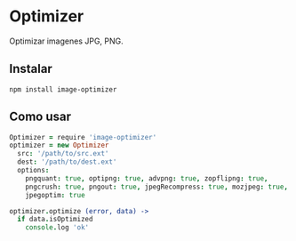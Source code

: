 # Optimizer

Optimizar imagenes JPG, PNG.

## Instalar

```shell
npm install image-optimizer
```

## Como usar

```coffee
Optimizer = require 'image-optimizer'
optimizer = new Optimizer
  src: '/path/to/src.ext'
  dest: '/path/to/dest.ext'
  options:
    pngquant: true, optipng: true, advpng: true, zopflipng: true,
    pngcrush: true, pngout: true, jpegRecompress: true, mozjpeg: true,
    jpegoptim: true

optimizer.optimize (error, data) ->
  if data.isOptimized
    console.log 'ok'
```

